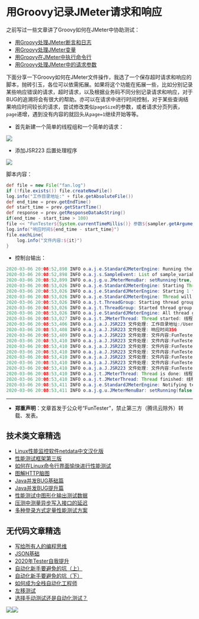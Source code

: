 # 用Groovy记录JMeter请求和响应


之前写过一些文章讲了Groovy如何在JMeter中协助测试：

- [用Groovy处理JMeter断言和日志](https://mp.weixin.qq.com/s/Q4yPA4p8dZYAARZ60ZDh9w)
- [用Groovy处理JMeter变量](https://mp.weixin.qq.com/s/BxtweLrBUptM8r3LxmeM_Q)
- [用Groovy在JMeter中执行命令行](https://mp.weixin.qq.com/s/VTip7tiLpwBOr1gUoZ0n8A)
- [用Groovy处理JMeter中的请求参数](https://mp.weixin.qq.com/s/9pCUOXWpMwXR5ynvCMYJ7A)

下面分享一下Groovy如何在JMeter文件操作，我选了一个保存超时请求和响应的脚本，抛砖引玉，各位可以依需拓展。如果将这个功能在拓展一些，比如分别记录某些响应错误的请求，超时请求，以及根据业务码不同分别记录请求和响应，对于BUG的追溯将会有很大的帮助。亦可以在请求中进行时间控制，对于某些查询结果响应时间较长的请求，尝试修改类似`pageSize`的参数，或者请求分页列表，`page`递增，遇到没有内容的就回头从`page=1`继续开始等等。

* 首先新建一个简单的线程组和一个简单的请求：

![](http://pic.automancloud.com/1583240306684.jpg)

* 添加JSR223 后置处理程序

![](http://pic.automancloud.com/QQ20200306-201144.png)

脚本内容：


```Groovy
def file = new File("fan.log")
if (!file.exists()) file.createNewFile()
log.info("工作目录地址:" + file.getAbsoluteFile())
def end_time = prev.getEndTime()
def start_time = prev.getStartTime()
def response = prev.getResponseDataAsString()
if(end_time - start_time > 100)
file << "FunTester${System.currentTimeMillis()} 参数${sampler.getArguments()} 响应${response}\n"
log.info("响应时间${end_time - start_time}")
file.eachLine{
    log.info("文件内容:${it}")
}
```

* 控制台输出：

```Java
2020-03-06 20:08:52,898 INFO o.a.j.e.StandardJMeterEngine: Running the test!
2020-03-06 20:08:52,898 INFO o.a.j.s.SampleEvent: List of sample_variables: []
2020-03-06 20:08:52,899 INFO o.a.j.g.u.JMeterMenuBar: setRunning(true, *local*)
2020-03-06 20:08:53,026 INFO o.a.j.e.StandardJMeterEngine: Starting ThreadGroup: 1 : 线程组
2020-03-06 20:08:53,026 INFO o.a.j.e.StandardJMeterEngine: Starting 1 threads for group 线程组.
2020-03-06 20:08:53,026 INFO o.a.j.e.StandardJMeterEngine: Thread will continue on error
2020-03-06 20:08:53,026 INFO o.a.j.t.ThreadGroup: Starting thread group... number=1 threads=1 ramp-up=1 perThread=1000.0 delayedStart=false
2020-03-06 20:08:53,026 INFO o.a.j.t.ThreadGroup: Started thread group number 1
2020-03-06 20:08:53,026 INFO o.a.j.e.StandardJMeterEngine: All thread groups have been started
2020-03-06 20:08:53,027 INFO o.a.j.t.JMeterThread: Thread started: 线程组 1-1
2020-03-06 20:08:53,406 INFO o.a.j.a.J.JSR223 文件处理: 工作目录地址:/Users/fv/Applications/apache-jmeter-5.12/bin/fan.log
2020-03-06 20:08:53,408 INFO o.a.j.a.J.JSR223 文件处理: 响应时间356
2020-03-06 20:08:53,409 INFO o.a.j.a.J.JSR223 文件处理: 文件内容:FunTester1583495038269 响应{"success":1,"gt":"3c73c021ac3bfea7b5df8d461b5573c5","challenge":"90c62da9d345de77d32964fe1be7585f","new_captcha":true}
2020-03-06 20:08:53,410 INFO o.a.j.a.J.JSR223 文件处理: 文件内容:FunTester1583495685724 响应{"success":1,"gt":"3c73c021ac3bfea7b5df8d461b5573c5","challenge":"8bf74ba0a80e40b1c6cef999083283bf","new_captcha":true}
2020-03-06 20:08:53,410 INFO o.a.j.a.J.JSR223 文件处理: 文件内容:FunTester1583495714929 响应{"success":1,"gt":"3c73c021ac3bfea7b5df8d461b5573c5","challenge":"c4a1cb70e26a652e89d016e4616e519a","new_captcha":true}
2020-03-06 20:08:53,410 INFO o.a.j.a.J.JSR223 文件处理: 文件内容:FunTester1583495928753 参数t=FunTester()&s=funt3est1583495928504() 响应{"success":1,"gt":"3c73c021ac3bfea7b5df8d461b5573c5","challenge":"c633d6001a6beb89afb336e24c7d3a78","new_captcha":true}
2020-03-06 20:08:53,410 INFO o.a.j.a.J.JSR223 文件处理: 文件内容:FunTester1583495960480 参数t=FunTester()&s=funt3est1583495960178() 响应{"success":1,"gt":"3c73c021ac3bfea7b5df8d461b5573c5","challenge":"abd36baf721b3f6f8a038357dacfb353","new_captcha":true}
2020-03-06 20:08:53,410 INFO o.a.j.a.J.JSR223 文件处理: 文件内容:FunTester1583496456193 参数t=FunTestppper()&s=funt3est1583496455866() 响应{"success":1,"gt":"3c73c021ac3bfea7b5df8d461b5573c5","challenge":"c225843a7b3f30663173bc70ec7a0033","new_captcha":true}
2020-03-06 20:08:53,410 INFO o.a.j.a.J.JSR223 文件处理: 文件内容:FunTester1583496533406 参数t=FunTester()&s=funt3est1583496533035() 响应{"success":1,"gt":"3c73c021ac3bfea7b5df8d461b5573c5","challenge":"ae7322b76361ea308574c704315872ed","new_captcha":true}
2020-03-06 20:08:53,410 INFO o.a.j.t.JMeterThread: Thread is done: 线程组 1-1
2020-03-06 20:08:53,410 INFO o.a.j.t.JMeterThread: Thread finished: 线程组 1-1
2020-03-06 20:08:53,411 INFO o.a.j.e.StandardJMeterEngine: Notifying test listeners of end of test
2020-03-06 20:08:53,411 INFO o.a.j.g.u.JMeterMenuBar: setRunning(false, *local*)

```

---
* **郑重声明**：文章首发于公众号“FunTester”，禁止第三方（腾讯云除外）转载、发表。

## 技术类文章精选

- [Linux性能监控软件netdata中文汉化版](https://mp.weixin.qq.com/s/fdXtK-5WwKnxjLZdyg6-nA)
- [性能测试框架第三版](https://mp.weixin.qq.com/s/Mk3PoH7oJX7baFmbeLtl_w)
- [如何在Linux命令行界面愉快进行性能测试](https://mp.weixin.qq.com/s/fwGqBe1SpA2V0lPfAOd04Q)
- [图解HTTP脑图](https://mp.weixin.qq.com/s/100Vm8FVEuXs0x6rDGTipw)
- [Java并发BUG基础篇](https://mp.weixin.qq.com/s/NR4vYx81HtgAEqH2Q93k2Q)
- [Java并发BUG提升篇](https://mp.weixin.qq.com/s/GCRRe8hJpe1QJtxq9VBEhg)
- [性能测试中图形化输出测试数据](https://mp.weixin.qq.com/s/EMvpYIsszdwBJFPIxztTvA)
- [压测中测量异步写入接口的延迟](https://mp.weixin.qq.com/s/odvK1iYgg4eRVtOOPbq15w)
- [多种登录方式定量性能测试方案](https://mp.weixin.qq.com/s/WuZ2h2rr0rNBgEvQVioacA)

## 无代码文章精选

- [写给所有人的编程思维](https://mp.weixin.qq.com/s/Oj33UCnYfbUgzsBzEm2GPQ)
- [JSON基础](https://mp.weixin.qq.com/s/tnQmAFfFbRloYp8J9TYurw)
- [2020年Tester自我提升](https://mp.weixin.qq.com/s/vuhUp85_6Sbg6ReAN3TTSQ)
- [自动化新手要避免的坑（上）](https://mp.weixin.qq.com/s/MjcX40heTRhEgCFhInoqYQ)
- [自动化新手要避免的坑（下）](https://mp.weixin.qq.com/s/azDUo1IO5JgkJIS9n1CMRg)
- [如何成为全栈自动化工程师](https://mp.weixin.qq.com/s/j2rQ3COFhg939KLrgKr_bg)
- [左移测试](https://mp.weixin.qq.com/s/8zXkWV4ils17hUqlXIpXSw)
- [选择手动测试还是自动化测试？](https://mp.weixin.qq.com/s/4haRrfSIp5Plgm_GN98lRA)

![](https://mmbiz.qpic.cn/mmbiz_png/13eN86FKXzDkiawpL3o8umv1EgHOc2OE1iaib1vR7Q6DH1FSpP4HVuibsibicftEqUqfXZpE2FyN7nIPvHwhWQdG6n0g/640?wx_fmt=png&tp=webp&wxfrom=5&wx_lazy=1&wx_co=1)![](https://mmbiz.qpic.cn/mmbiz_gif/13eN86FKXzCPsneTRDBzskVY9GpIhbl6e3JpwysPqAbM7Z80J1EZrIYpTO7YSD40Cp9hOicibdV3GIbVTcEapgqA/640?wx_fmt=gif&tp=webp&wxfrom=5&wx_lazy=1&wx_co=1)